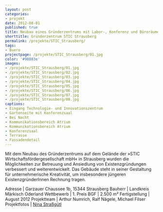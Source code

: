 ```yaml
---
layout: post
categories:
- projekt
date: 2012-08-01
published: true
title: Neubau eines Gründerzentrums mit Labor-, Konferenz und Büroräumen im Strausberger Technologie- und Innovationszentrum
shorttitle: Gründerzentrum STIC Strausberg
permalink: /projekte/STIC_Strausberg/
tags: 
- Buero
projectpage: /projekte/STIC_Strausberg/01.jpg 
color: '#98883e'
images:
- /projekte/STIC_Strausberg/01.jpg
- /projekte/STIC_Strausberg/02.jpg
- /projekte/STIC_Strausberg/03.jpg
- /projekte/STIC_Strausberg/04.jpg
- /projekte/STIC_Strausberg/05.jpg
- /projekte/STIC_Strausberg/06.jpg
- /projekte/STIC_Strausberg/07.jpg
- /projekte/STIC_Strausberg/08.jpg
captions:
- Eingang Technologie- und Innovationszentrum
- Gartenseite mit Konferenzsaal
- Bei Nacht
- Kommunikationsbereich Atrium
- Kommunikationsbereich Atrium
- Konferenzsaal
- Terrasse
- Fassadendetail
---
```

Mit dem Neubau des Gründerzentrums auf dem Gelände der »STIC Wirtschaftsfördergesellschaft mbH« in Strausberg wurden die Möglichkeiten zur Betreuung und Ansiedlung von Existenzgründungen verbessert und weiterentwickelt. Das Gebäude steht in seiner Gestaltung für unternehmerische Kreativität, um insbesondere jüngeren ExistenzgründerInnen Rechnung tragen.


Adresse				|	Garzauer Chaussee 1b, 15344 Strausberg
Bauherr				|	Landkreis Märkisch Oderland
Wettbewerb		    |	1. Preis
BGF					|	2.500 m²
Fertigstellung		|	August 2012
Projektteam			|	Arthur Numrich, Ralf Nägele, Michael Filser
Projektfotos		|	[Nina Straßgütl](http://www.ninastrg.de/)